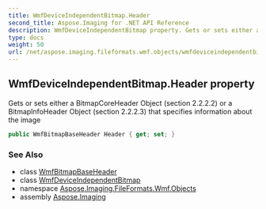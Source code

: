 ```yaml
---
title: WmfDeviceIndependentBitmap.Header
second_title: Aspose.Imaging for .NET API Reference
description: WmfDeviceIndependentBitmap property. Gets or sets either a BitmapCoreHeader Object section 2.2.2.2 or a BitmapInfoHeader Object section 2.2.2.3 that specifies information about the image
type: docs
weight: 50
url: /net/aspose.imaging.fileformats.wmf.objects/wmfdeviceindependentbitmap/header/
---
```

## WmfDeviceIndependentBitmap.Header property

Gets or sets either a BitmapCoreHeader Object (section 2.2.2.2) or a BitmapInfoHeader Object (section 2.2.2.3) that specifies information about the image

```csharp
public WmfBitmapBaseHeader Header { get; set; }
```

### See Also

* class [WmfBitmapBaseHeader](../../wmfbitmapbaseheader/)
* class [WmfDeviceIndependentBitmap](../)
* namespace [Aspose.Imaging.FileFormats.Wmf.Objects](../../wmfdeviceindependentbitmap/)
* assembly [Aspose.Imaging](../../../)


